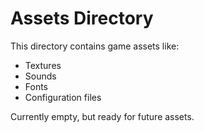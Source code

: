 # Assets Directory

This directory contains game assets like:

- Textures
- Sounds
- Fonts
- Configuration files

Currently empty, but ready for future assets.
